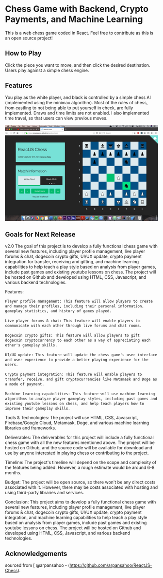 # Chess Game with Backend, Crypto Payments, and Machine Learning

This is a web chess game coded in React. Feel free to contribute as this is an open source project!

## How to Play

Click the piece you want to move, and then click the desired destination. Users play against a simple chess engine.

## Features

You play as the white player, and black is controlled by a simple chess AI (implemented using the minimax algorithm). Most of the rules of chess, from castling to not being able to put yourself in check, are fully implemented. Draws and time limits are not enabled. I also implemented time travel, so that users can view previous moves.



![](/preview.png)

## Goals for Next Release

v2.0 The goal of this project is to develop a fully functional chess game with several new features, including player profile management, live player forums & chat, dogecoin crypto gifts, UI/UX update, crypto payment integration for transfer, receiving and gifting, and machine learning capabilities to help teach a play style based on analysis from player games, include past games and existing youtube lessons on chess. The project will be hosted on Github and developed using HTML, CSS, Javascript, and various backend technologies.

Features:

    Player profile management: This feature will allow players to create and manage their profiles, including their personal information, gameplay statistics, and history of games played.

    Live player forums & chat: This feature will enable players to communicate with each other through live forums and chat rooms.

    Dogecoin crypto gifts: This feature will allow players to gift dogecoin cryptocurrency to each other as a way of appreciating each other's gameplay skills.

    UI/UX update: This feature will update the chess game's user interface and user experience to provide a better playing experience for the users.

    Crypto payment integration: This feature will enable players to transfer, receive, and gift cryptocurrencies like Metamask and Doge as a mode of payment.

    Machine learning capabilities: This feature will use machine learning algorithms to analyze player gameplay styles, including past games and existing youtube lessons on chess, and help teach players how to improve their gameplay skills.

Tools & Technologies: The project will use HTML, CSS, Javascript, Firebase/Google Cloud, Metamask, Doge, and various machine learning libraries and frameworks.

Deliverables: The deliverables for this project will include a fully functional chess game with all the new features mentioned above. The project will be hosted on Github, and the source code will be available for download and use by anyone interested in playing chess or contributing to the project.

Timeline: The project's timeline will depend on the scope and complexity of the features being added. However, a rough estimate would be around 6-8 months.

Budget: The project will be open source, so there won't be any direct costs associated with it. However, there may be costs associated with hosting and using third-party libraries and services.

Conclusion: This project aims to develop a fully functional chess game with several new features, including player profile management, live player forums & chat, dogecoin crypto gifts, UI/UX update, crypto payment integration, and machine learning capabilities to help teach a play style based on analysis from player games, include past games and existing youtube lessons on chess. The project will be hosted on Github and developed using HTML, CSS, Javascript, and various backend technologies.

## Acknowledgements

sourced from [
@arpansahoo - (https://github.com/arpansahoo/ReactJS-Chess).

